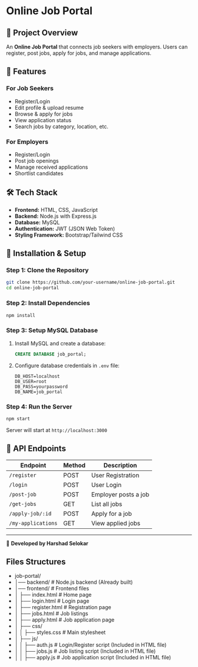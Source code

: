 # Online Job Portal

## 📌 Project Overview
An **Online Job Portal** that connects job seekers with employers. Users can register, post jobs, apply for jobs, and manage applications.

## 🚀 Features
### **For Job Seekers**
- Register/Login
- Edit profile & upload resume
- Browse & apply for jobs
- View application status
- Search jobs by category, location, etc.

### **For Employers**
- Register/Login
- Post job openings
- Manage received applications
- Shortlist candidates

## 🛠️ Tech Stack
- **Frontend:** HTML, CSS, JavaScript
- **Backend:** Node.js with Express.js
- **Database:** MySQL
- **Authentication:** JWT (JSON Web Token)
- **Styling Framework:** Bootstrap/Tailwind CSS

## 🎯 Installation & Setup
### **Step 1: Clone the Repository**
```sh
git clone https://github.com/your-username/online-job-portal.git
cd online-job-portal
```

### **Step 2: Install Dependencies**
```sh
npm install
```

### **Step 3: Setup MySQL Database**
1. Install MySQL and create a database:
   ```sql
   CREATE DATABASE job_portal;
   ```
2. Configure database credentials in `.env` file:
   ```env
   DB_HOST=localhost
   DB_USER=root
   DB_PASS=yourpassword
   DB_NAME=job_portal
   ```

### **Step 4: Run the Server**
```sh
npm start
```
Server will start at `http://localhost:3000`

## 📌 API Endpoints
| Endpoint | Method | Description |
|----------|--------|-------------|
| `/register` | POST | User Registration |
| `/login` | POST | User Login |
| `/post-job` | POST | Employer posts a job |
| `/get-jobs` | GET | List all jobs |
| `/apply-job/:id` | POST | Apply for a job |
| `/my-applications` | GET | View applied jobs |



---
🚀 **Developed by Harshad Selokar**  





## Files Structures 

- job-portal/
- │── backend/        # Node.js backend (Already built)
- │── frontend/       # Frontend files
- │   ├── index.html  # Home page
- │   ├── login.html  # Login page
- │   ├── register.html  # Registration page
- │   ├── jobs.html   # Job listings
- │   ├── apply.html  # Job application page
- │   ├── css/
- │   │   ├── styles.css  # Main stylesheet
- │   ├── js/
- │   │   ├── auth.js     # Login/Register script (Included in HTML file)
- │   │   ├── jobs.js     # Job listing script (Included in HTML file)
- │   │   ├── apply.js    # Job application script (Included in HTML file)
